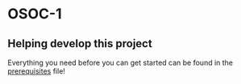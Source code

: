 # OSOC-1

## Helping develop this project
Everything you need before you can get started can be found in the [prerequisites](https://github.com/SELab-2/OSOC-1/blob/husky-linting/docs/prerequisites.md) file!